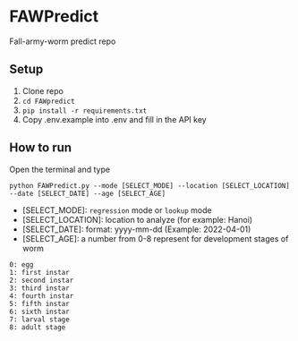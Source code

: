 # FAWPredict

Fall-army-worm predict repo

## Setup

1. Clone repo
2. `cd FAWpredict`
3. `pip install -r requirements.txt`
4. Copy .env.example into .env and fill in the API key

## How to run

Open the terminal and type
  
    python FAWPredict.py --mode [SELECT_MODE] --location [SELECT_LOCATION] --date [SELECT_DATE] --age [SELECT_AGE]
    
- [SELECT_MODE]: `regression` mode or `lookup` mode
- [SELECT_LOCATION]: location to analyze (for example: Hanoi)
- [SELECT_DATE]: format: yyyy-mm-dd (Example: 2022-04-01)
- [SELECT_AGE]: a number from 0-8 represent for development stages of worm
```   
0: egg
1: first instar
2: second instar
3: third instar
4: fourth instar
5: fifth instar
6: sixth instar
7: larval stage
8: adult stage
```
